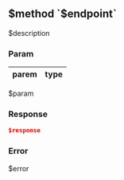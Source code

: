 ## $method `$endpoint`
$description
### Param
parem | type
--- | ---
$param

### Response
```json
$response
```

### Error
$error
